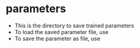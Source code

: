 # parameters
- This is the directory to save trained parameters
- To load the saved parameter file, use 
- To save the parameter as file, use
